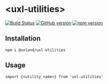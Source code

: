 # \<uxl-utilities\>

[![Build Status](https://travis-ci.org/uxland/uxl-utilities.svg?branch=master)](https://travis-ci.org/uxland/uxl-utilities)
[![GitHub version](https://badge.fury.io/gh/uxland%2Fuxl-utilities.svg)](https://badge.fury.io/gh/uxland%2Fuxl-utilities)
[![npm version](https://badge.fury.io/js/%40uxland%2Fuxl-utilities.svg)](https://badge.fury.io/js/%40uxland%2Fuxl-utilities)

## Installation

`npm i @uxland/uxl-utilities`

## Usage

`import {<utility_name>} from 'uxl-utilities'`
